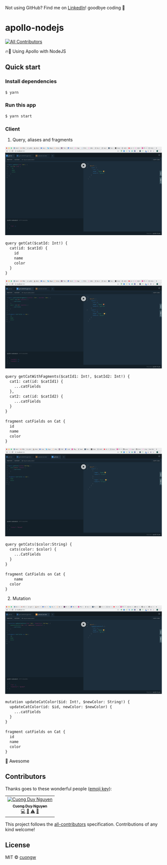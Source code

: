 Not using GitHub? Find me on [LinkedIn](https://www.linkedin.com/in/cuong9/)!
goodbye coding 👋
# apollo-nodejs

[![All Contributors](https://img.shields.io/badge/all_contributors-1-orange.svg)](#contributors)

🔥💚 Using Apollo with NodeJS

## Quick start

### Install dependencies

```sh
$ yarn
```

### Run this app

```sh
$ yarn start
```

### Client

1. Query, aliases and fragments

![query1](./images/query1.png)

```
query getCat($catId: Int!) {
  cat(id: $catId) {
    id
    name
    color
  }
}
```

![query2](./images/query2.png)

```
query getCatWithFagments($catId1: Int!, $catId2: Int!) {
  cat1: cat(id: $catId1) {
    ...catFields
  },
  cat2: cat(id: $catId2) {
    ...catFields
  }
}

fragment catFields on Cat {
  id
  name
  color
}
```

![query3](./images/query3.png)

```
query getCats($color:String) {
  cats(color: $color) {
    ...CatFields
  }
}

fragment CatFields on Cat {
	name
  color
}
```

2. Mutation

![mutation](./images/mutation.png)

```
mutation updateCatColor($id: Int!, $newColor: String!) {
  updateCatColor(id: $id, newColor: $newColor) {
    ...catFields
  }
}

fragment catFields on Cat {
  id
  name
  color
}
```

🙌 Awesome

## Contributors

Thanks goes to these wonderful people ([emoji key](https://allcontributors.org/docs/en/emoji-key)):

<!-- ALL-CONTRIBUTORS-LIST:START - Do not remove or modify this section -->
<!-- prettier-ignore -->
<table><tr><td align="center"><a href="http://cuongw.me"><img src="https://avatars0.githubusercontent.com/u/34389409?v=4" width="100px;" alt="Cuong Duy Nguyen"/><br /><sub><b>Cuong Duy Nguyen</b></sub></a><br /><a href="https://github.com/cuongw/thinid/commits?author=cuongw" title="Code">💻</a> <a href="https://github.com/cuongw/thinid/commits?author=cuongw" title="Documentation">📖</a> <a href="https://github.com/cuongw/thinid/commits?author=cuongw" title="Tests">⚠️</a> <a href="#review-cuongw" title="Reviewed Pull Requests">👀</a></td></tr></table>

<!-- ALL-CONTRIBUTORS-LIST:END -->

This project follows the [all-contributors](https://github.com/all-contributors/all-contributors) specification. Contributions of any kind welcome!

## License

MIT © [cuongw](https://github.com/cuongw)
